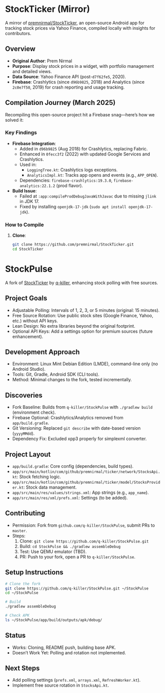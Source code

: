 # StockTicker (Mirror)

A mirror of [premnirmal/StockTicker](https://github.com/premnirmal/StockTicker), an open-source Android app for tracking stock prices via Yahoo Finance, compiled locally with insights for contributors.

## Overview
- **Original Author**: Prem Nirmal
- **Purpose**: Display stock prices in a widget, with portfolio management and detailed views.
- **Data Source**: Yahoo Finance API (post-`d7f62fe5`, 2020).
- **Firebase**: Crashlytics (since `d96b9825`, 2018) and Analytics (since `2c0e7f50`, 2019) for crash reporting and usage tracking.

## Compilation Journey (March 2025)
Recompiling this open-source project hit a Firebase snag—here’s how we solved it:

### Key Findings
- **Firebase Integration**:
  - Added in `d96b9825` (Aug 2018) for Crashlytics, replacing Fabric.
  - Enhanced in `0fecc3f2` (2022) with updated Google Services and Crashlytics.
  - Used in:
    - `LoggingTree.kt`: Crashlytics logs exceptions.
    - `AnalyticsImpl.kt`: Tracks app opens and events (e.g., `APP_OPEN`).
  - Dependencies: `firebase-crashlytics:19.3.0`, `firebase-analytics:22.1.2` (prod flavor).
- **Build Issue**: 
  - Failed at `:app:compileProdDebugJavaWithJavac` due to missing `jlink` in JDK 17.
  - Fixed by installing `openjdk-17-jdk` (`sudo apt install openjdk-17-jdk`).

### How to Compile
1. **Clone**:
   ```bash
   git clone https://github.com/premnirmal/StockTicker.git
   cd StockTicker

# StockPulse
A fork of [StockTicker](https://github.com/premnirmal/StockTicker) by [q-killer](https://github.com/q-killer), enhancing stock polling with free sources.

## Project Goals
- Adjustable Polling: Intervals of 1, 2, 3, or 5 minutes (original: 15 minutes).
- Free Source Rotation: Use public stock sites (Google Finance, Yahoo, etc.) without API keys.
- Lean Design: No extra libraries beyond the original footprint.
- Optional API Keys: Add a settings option for premium sources (future enhancement).

## Development Approach
- Environment: Linux Mint Debian Edition (LMDE), command-line only (no Android Studio).
- Tools: Git, Gradle, Android SDK (CLI tools).
- Method: Minimal changes to the fork, tested incrementally.

## Discoveries
- Fork Baseline: Builds from `q-killer/StockPulse` with `./gradlew build` (environment check).
- Firebase Optional: Crashlytics/Analytics removed from `app/build.gradle`.
- Git Versioning: Replaced `git describe` with date-based version (`yyyyMMdd`).
- Dependency Fix: Excluded xpp3 properly for simplexml converter.

## Project Layout
- `app/build.gradle`: Core config (dependencies, build types).
- `app/src/main/kotlin/com/github/premnirmal/ticker/network/StocksApi.kt`: Stock fetching logic.
- `app/src/main/kotlin/com/github/premnirmal/ticker/model/StocksProvider.kt`: Stock data management.
- `app/src/main/res/values/strings.xml`: App strings (e.g., `app_name`).
- `app/src/main/res/xml/prefs.xml`: Settings (to be added).

## Contributing
- Permission: Fork from `github.com/q-killer/StockPulse`, submit PRs to `master`.
- Steps:
  1. Clone: `git clone https://github.com/q-killer/StockPulse.git`
  2. Build: `cd StockPulse && ./gradlew assembleDebug`
  3. Test: Use QEMU emulator (TBD).
  4. PR: Push to your fork, open a PR to `q-killer/StockPulse`.

## Setup Instructions
```bash
# Clone the fork
git clone https://github.com/q-killer/StockPulse.git ~/StockPulse
cd ~/StockPulse

# Build
./gradlew assembleDebug

# Check APK
ls ~/StockPulse/app/build/outputs/apk/debug/
```

## Status
- Works: Cloning, README push, building base APK.
- Doesn’t Work Yet: Polling and rotation not implemented.

## Next Steps
- Add polling settings (`prefs.xml`, `arrays.xml`, `RefreshWorker.kt`).
- Implement free source rotation in `StocksApi.kt`.
